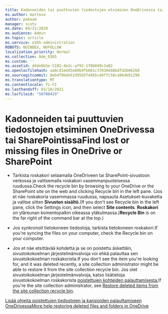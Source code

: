 ```yaml
---
title: Kadonneiden tai puuttuvien tiedostojen etsiminen OneDrivessa tai SharePointissa
ms.author: matteva
author: pebaum
manager: scotv
ms.date: 04/21/2020
ms.audience: Admin
ms.topic: article
ms.service: o365-administration
ROBOTS: NOINDEX, NOFOLLOW
localization_priority: Normal
ms.collection: Adm_O365
ms.custom: ''
ms.assetid: d4de6b5e-5102-4e2c-af92-1f8b049c3a02
ms.openlocfilehash: aa0cd1e4d5e89b9fb601c37030440bdfd2b66260
ms.sourcegitcommit: 0eb4f9bde53395b5fd4b5cd4ffc56ca96db91298
ms.translationtype: MT
ms.contentlocale: fi-FI
ms.lasthandoff: 03/10/2021
ms.locfileid: "50708419"
---
```

# <a name="find-lost-or-missing-files-in-onedrive-or-sharepoint"></a><span data-ttu-id="1b50e-102">Kadonneiden tai puuttuvien tiedostojen etsiminen OneDrivessa tai SharePointissa</span><span class="sxs-lookup"><span data-stu-id="1b50e-102">Find lost or missing files in OneDrive or SharePoint</span></span>

- <span data-ttu-id="1b50e-103">Tarkista roskakori selaamalla OneDriveen tai SharePoint-sivustoon verkossa ja valitsemalla roskakori vasemmanpuoleisessa ruudussa.</span><span class="sxs-lookup"><span data-stu-id="1b50e-103">Check the recycle bin by browsing to your OneDrive or the SharePoint site on the web and clicking Recycle bin in the left pane.</span></span> <span data-ttu-id="1b50e-104">(Jos et näe roskakoria vasemmassa ruudussa, napsauta Asetukset-kuvaketta ja valitse sitten **Sivuston sisältö.**</span><span class="sxs-lookup"><span data-stu-id="1b50e-104">(If you don't see Recycle bin in the left pane, click the Settings icon, and then select **Site contents**.</span></span> <span data-ttu-id="1b50e-105">**Roskakori** on yläreunan komentopalkin oikeassa yläkulmassa.)</span><span class="sxs-lookup"><span data-stu-id="1b50e-105">**Recycle Bin** is on the far right of the command bar at the top.)</span></span> 
    
- <span data-ttu-id="1b50e-106">Jos synkronoit tietokoneen tiedostoja, tarkista tietokoneen roskakori.</span><span class="sxs-lookup"><span data-stu-id="1b50e-106">If you're syncing the files on your computer, check the Recycle bin on your computer.</span></span> 
    
- <span data-ttu-id="1b50e-107">Jos et näe etsittävää kohdetta ja se on poistettu äskettäin, sivustokokoelman järjestelmänvalvoja voi ehkä palauttaa sen sivustokokoelman roskakorista.</span><span class="sxs-lookup"><span data-stu-id="1b50e-107">If you don't see the item you're looking for, and it was deleted recently, a site collection administrator might be able to restore it from the site collection recycle bin.</span></span> <span data-ttu-id="1b50e-108">Jos olet sivustokokoelman järjestelmänvalvoja, katso lisätietoja sivustokokoelman roskakorista [poistettujen kohteiden palauttamisesta.](https://support.microsoft.com/office/restore-items-in-the-recycle-bin-that-were-deleted-from-sharepoint-or-teams-6df466b6-55f2-4898-8d6e-c0dff851a0be)</span><span class="sxs-lookup"><span data-stu-id="1b50e-108">If you're the site collection administrator, see [Restore deleted items from the site collection recycle bin](https://support.microsoft.com/office/restore-items-in-the-recycle-bin-that-were-deleted-from-sharepoint-or-teams-6df466b6-55f2-4898-8d6e-c0dff851a0be).</span></span>
    
[<span data-ttu-id="1b50e-109">Lisää ohjeita poistettujen tiedostojen ja kansioiden palauttamiseen OneDrivessa</span><span class="sxs-lookup"><span data-stu-id="1b50e-109">More help restoring deleted files and folders in OneDrive</span></span>](https://go.microsoft.com/fwlink/?linkid=872872)
  

